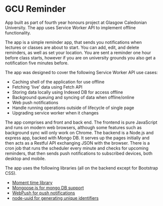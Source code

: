 # GCU Reminder

App built as part of fourth year honours project at Glasgow Caledonian University. The app uses Service Worker API to implement offline functionality.

The app is a simple reminder app, that sends you notifications when lectures or classes are about to start. You can add, edit, and delete reminders, as well as set your location. You are sent a reminder one hour before class starts, however if you are on university grounds you also get a notification five minutes before.

The app was designed to cover the following Service Worker API use cases:

* Caching shell of the application for use offline
* Fetching 'live' data using Fetch API
* Storing data locally using Indexed DB for access offline
* Background queuing and syncing of data when offline/online
* Web push notifications
* Handle running operations outside of lifecycle of single page
* Upgrading service worker when it changes

The app comprises and front and back end. The frontend is pure JavaScript and runs on modern web browsers, although some features such as background sync will only work on Chrome. The backend is a Node.js and express app, backed with Mongo DB. It serves up the pages initially and then acts as a Restful API exchanging JSON with the browser. There is a cron job that runs the scheduler every minute and checks for upcoming reminders, that then sends push notifications to subscribed devices, both desktop and mobile. 

The app uses the following libraries (all on the backend except for Bootstrap CSS).

* [Moment time library](https://github.com/moment/moment/)
* [Mongoose.js for mongo DB support](https://github.com/Automattic/mongoose)
* [WebPush for push notifications](https://github.com/web-push-libs/web-push)
* [node-uuid for generating unique identifiers](https://github.com/kelektiv/node-uuid)